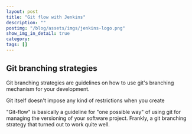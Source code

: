 ```yaml
---
layout: post
title: "Git flow with Jenkins"
description: ""
postimg: "/blog/assets/imgs/jenkins-logo.png"
show_img_in_detail: true
category: 
tags: []
---
```




## Git branching strategies

Git branching strategies are guidelines on how to use git's branching mechanism for your development.

Git itself doesn't impose any kind of restrictions when you create 

"Git-flow" is basically a guideline for "one possible way" of using git for managing the versioning of your software project. Frankly, a git branching strategy that turned out to work quite well.
